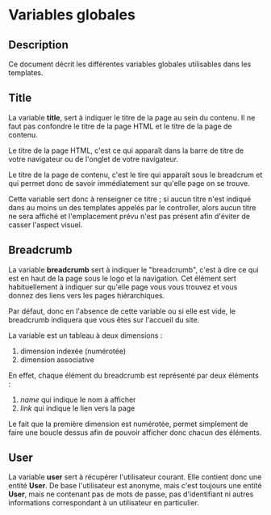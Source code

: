 # Variables globales

## Description
Ce document décrit les différentes variables globales utilisables dans les templates.

## Title
La variable **title**, sert à indiquer le titre de la page au sein du contenu.
Il ne faut pas confondre le titre de la page HTML et le titre de la page de contenu.

Le titre de la page HTML, c'est ce qui apparaît dans la barre de titre de votre navigateur
ou de l'onglet de votre navigateur.

Le titre de la page de contenu, c'est le tire qui apparaît sous le breadcrum
et qui permet donc de savoir immédiatement sur qu'elle page on se trouve.

Cette variable sert donc à renseigner ce titre ; si aucun titre n'est indiqué
dans au moins un des templates appelés par le controller, alors aucun titre
ne sera affiché et l'emplacement prévu n'est pas présent afin d'éviter de casser
l'aspect visuel.

## Breadcrumb
La variable **breadcrumb** sert à indiquer le "breadcrumb",
c'est à dire ce qui est en haut de la page sous le logo et la navigation.
Cet élément sert habituellement à indiquer sur qu'elle page vous vous trouvez
et vous donnez des liens vers les pages hiérarchiques.

Par défaut, donc en l'absence de cette variable ou si elle est vide,
le breadcrumb indiquera que vous êtes sur l'accueil du site.

La variable est un tableau à deux dimensions :
1. dimension indexée (numérotée)
2. dimension associative

En effet, chaque élément du breadcrumb est représenté par deux éléments :
1. *name* qui indique le nom à afficher
2. *link* qui indique le lien vers la page

Le fait que la première dimension est numérotée,
permet simplement de faire une boucle dessus afin de pouvoir
afficher donc chacun des éléments.

## User
La variable **user** sert à récupérer l'utilisateur courant.
Elle contient donc une entité **User**.
De base l'utilisateur est anonyme, mais c'est toujours une
entité **User**, mais ne contenant pas de mots de passe, pas d'identifiant
ni autres informations correspondant à un utilisateur en particulier.
